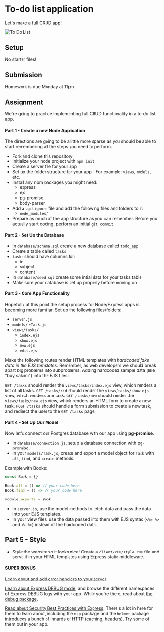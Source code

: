 # To-do list application

Let's make a full CRUD app!

![To Do List](https://i.giphy.com/xTiTnuhyBF54B852nK.gif)

## Setup

No starter files!

## Submission

Homework is due Monday at 11pm

## Assignment

We're going to practice implementing full CRUD functionality in a to-do list app.

#### Part 1 - Create a new Node Application

The directions are going to be a little more sparse as you should be able to start remembering all the steps you need to perform.

* Fork and clone this repository
* Initialize your node project with `npm init`
* Create a server file for your app
* Set up the folder structure for your app - For example: `views`, `models`, etc.
* Install any npm packages you might need:
    - express
    - ejs
    - pg-promise
    - body-parser
* Add a `.gitignore` file and add the following files and folders to it:
    - `node_modules/`
* Prepare as much of the app structure as you can remember. Before you actually start coding, perform an initial `git commit`.

#### Part 2 - Set Up the Database

* In `database/schema.sql` create a new database called `todo_app`
* Create a table called `tasks`
* `tasks` should have columns for:
    - id
    - subject
    - content
* In `database/seed.sql` create some intial data for your tasks table
* Make sure your database is set up properly before moving on

#### Part 3 - Core App Functionality

Hopefully at this point the setup process for Node/Express apps is becoming more familiar. Set up the following files/folders:

* `server.js`
* `models/`
    -`Task.js`
* `views/tasks/`
    - `index.ejs`
    - `show.ejs`
    - `new.ejs`
    - `edit.ejs`

Make the following routes render HTML templates with *hardcoded fake data in the EJS templates*. Remember, as web developers we should break apart big problems into subproblems. Adding hardcoded sample data (like "buy salami") into the EJS files:

`GET /tasks` should render the `views/tasks/index.ejs` view, which renders a list of all tasks.
`GET /tasks/:id` should render the `views/tasks/show.ejs` view, which renders one task.
`GET /tasks/new` should render the `views/tasks/new.ejs` view, which renders an HTML form to create a new task.
`POST /tasks` should handle a form submission to create a new task, and redirect the user to the `GET /tasks` page.

#### Part 4 - Set Up Our Model

Now let's connect our Postgres database with our app using **pg-promise**.

* In `database/connection.js`, setup a database connection with pg-promise.
* In your `models/Task.js`, create and export a model object for `Task` with `all`, `find`, and `create` methods.

Example with Books:

``` js
const Book = {}

Book.all = () => // your code here
Book.find = () => // your code here

module.exports = Book
```

* In `server.js`, use the model methods to fetch data and pass the data into your EJS templates.
* In your view files, use the data passed into them with EJS syntax (`<%= %>` and `<% %>`) instead of the hardcoded data.

## Part 5 - Style

- Style the website so it looks nice! Create a `client/css/style.css` file and serve it in your HTML templates using Express static middleware.

#### SUPER BONUS

[Learn about and add error handlers to your server](https://expressjs.com/en/guide/error-handling.html)

[Learn about Express DEBUG mode](https://expressjs.com/en/guide/debugging.html), and browse the different namespaces of Express DEBUG logs with your app. While you're there, read about [the debug package](https://www.npmjs.com/package/debug).

[Read about Security Best Practices with Express](https://expressjs.com/en/advanced/best-practice-security.html). There's a lot in here for them to learn about, including the `nsp` package and the `helmet` package introduces a bunch of innards of HTTP (caching, headers). Try some of them out in your app.
